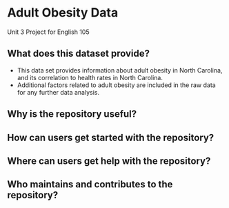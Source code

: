 # Adult Obesity Data
Unit 3 Project for English 105

## What does this dataset provide?
* This data set provides information about adult obesity in North Carolina, and its correlation to health rates in North Carolina. 
* Additional factors related to adult obesity are included in the raw data for any further data analysis. 

## Why is the repository useful? 

## How can users get started with the repository?

## Where can users get help with the repository? 

## Who maintains and contributes to the repository?
